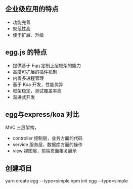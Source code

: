 ## 企业级应用的特点
- 功能完善
- 规范性高
- 便于扩展、升级

## egg.js 的特点
- 提供基于 Egg 定制上层框架的能力
- 高度可扩展的插件机制
- 内置多进程管理
- 基于 Koa 开发，性能优异
- 框架稳定，测试覆盖率高
- 渐进式开发

## egg与express/koa 对比
MVC 三层架构，
- controller 控制层，业务方面的代码
- service 服务层，数据库方面的操作
- view 视图层，前端页面相关展示

## 创建项目
yarn create egg --type=simple
npm init egg --type=simple
